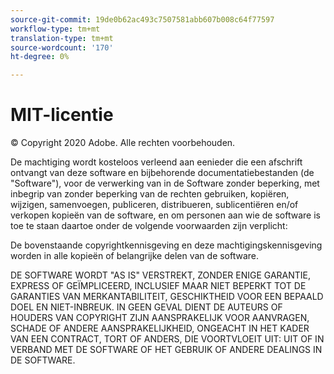 ```yaml
---
source-git-commit: 19de0b62ac493c7507581abb607b008c64f77597
workflow-type: tm+mt
translation-type: tm+mt
source-wordcount: '170'
ht-degree: 0%

---
```

# MIT-licentie

© Copyright 2020 Adobe. Alle rechten voorbehouden.

De machtiging wordt kosteloos verleend aan eenieder die een afschrift ontvangt
van deze software en bijbehorende documentatiebestanden (de &quot;Software&quot;), voor de verwerking van
in de Software zonder beperking, met inbegrip van zonder beperking van de rechten
gebruiken, kopiëren, wijzigen, samenvoegen, publiceren, distribueren, sublicentiëren en/of verkopen
kopieën van de software, en om personen aan wie de software is toe te staan
daartoe onder de volgende voorwaarden zijn verplicht:

De bovenstaande copyrightkennisgeving en deze machtigingskennisgeving worden in alle
kopieën of belangrijke delen van de software.

DE SOFTWARE WORDT &quot;AS IS&quot; VERSTREKT, ZONDER ENIGE GARANTIE, EXPRESS OF
GEÏMPLICEERD, INCLUSIEF MAAR NIET BEPERKT TOT DE GARANTIES VAN MERKANTABILITEIT,
GESCHIKTHEID VOOR EEN BEPAALD DOEL EN NIET-INBREUK. IN GEEN GEVAL DIENT DE
AUTEURS OF HOUDERS VAN COPYRIGHT ZIJN AANSPRAKELIJK VOOR AANVRAGEN, SCHADE OF ANDERE
AANSPRAKELIJKHEID, ONGEACHT IN HET KADER VAN EEN CONTRACT, TORT OF ANDERS, DIE VOORTVLOEIT UIT:
UIT OF IN VERBAND MET DE SOFTWARE OF HET GEBRUIK OF ANDERE DEALINGS IN DE
SOFTWARE.
